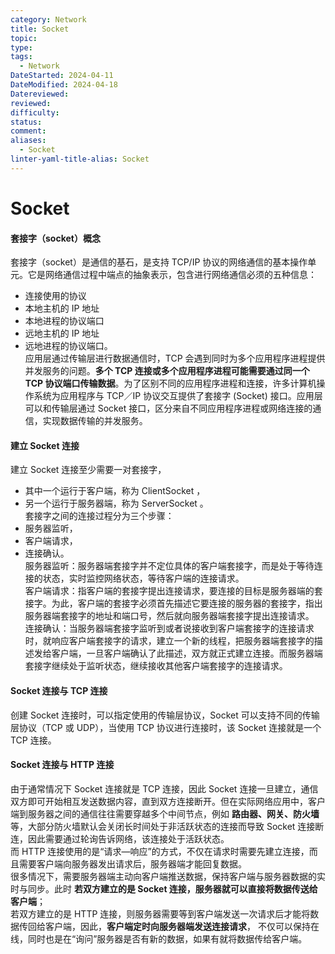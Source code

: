 ```yaml
---
category: Network
title: Socket
topic: 
type: 
tags:
  - Network
DateStarted: 2024-04-11
DateModified: 2024-04-18
Datereviewed: 
reviewed: 
difficulty: 
status: 
comment: 
aliases:
  - Socket
linter-yaml-title-alias: Socket
---
```


# Socket

#### 套接字（socket）概念

套接字（socket）是通信的基石，是支持 TCP/IP 协议的网络通信的基本操作单元。它是网络通信过程中端点的抽象表示，包含进行网络通信必须的五种信息：

- 连接使用的协议
- 本地主机的 IP 地址
- 本地进程的协议端口
- 远地主机的 IP 地址
- 远地进程的协议端口。  
  应用层通过传输层进行数据通信时，TCP 会遇到同时为多个应用程序进程提供并发服务的问题。**多个 TCP 连接或多个应用程序进程可能需要通过同一个 TCP 协议端口传输数据**。为了区别不同的应用程序进程和连接，许多计算机操作系统为应用程序与 TCP／IP 协议交互提供了套接字 (Socket) 接口。应用层可以和传输层通过 Socket 接口，区分来自不同应用程序进程或网络连接的通信，实现数据传输的并发服务。

#### 建立 Socket 连接

建立 Socket 连接至少需要一对套接字，

- 其中一个运行于客户端，称为 ClientSocket ，
- 另一个运行于服务器端，称为 ServerSocket 。  
  套接字之间的连接过程分为三个步骤：
- 服务器监听，
- 客户端请求，
- 连接确认。  
  服务器监听：服务器端套接字并不定位具体的客户端套接字，而是处于等待连接的状态，实时监控网络状态，等待客户端的连接请求。  
  客户端请求：指客户端的套接字提出连接请求，要连接的目标是服务器端的套接字。为此，客户端的套接字必须首先描述它要连接的服务器的套接字，指出服务器端套接字的地址和端口号，然后就向服务器端套接字提出连接请求。  
  连接确认：当服务器端套接字监听到或者说接收到客户端套接字的连接请求时，就响应客户端套接字的请求，建立一个新的线程，把服务器端套接字的描述发给客户端，一旦客户端确认了此描述，双方就正式建立连接。而服务器端套接字继续处于监听状态，继续接收其他客户端套接字的连接请求。

#### Socket 连接与 TCP 连接

创建 Socket 连接时，可以指定使用的传输层协议，Socket 可以支持不同的传输层协议（TCP 或 UDP），当使用 TCP 协议进行连接时，该 Socket 连接就是一个 TCP 连接。

#### Socket 连接与 HTTP 连接

由于通常情况下 Socket 连接就是 TCP 连接，因此 Socket 连接一旦建立，通信双方即可开始相互发送数据内容，直到双方连接断开。但在实际网络应用中，客户端到服务器之间的通信往往需要穿越多个中间节点，例如 **路由器、网关、防火墙** 等，大部分防火墙默认会关闭长时间处于非活跃状态的连接而导致 Socket 连接断连，因此需要通过轮询告诉网络，该连接处于活跃状态。  
而 HTTP 连接使用的是“请求—响应”的方式，不仅在请求时需要先建立连接，而且需要客户端向服务器发出请求后，服务器端才能回复数据。  
很多情况下，需要服务器端主动向客户端推送数据，保持客户端与服务器数据的实时与同步。此时 **若双方建立的是 Socket 连接，服务器就可以直接将数据传送给客户端**；  
若双方建立的是 HTTP 连接，则服务器需要等到客户端发送一次请求后才能将数据传回给客户端，因此，**客户端定时向服务器端发送连接请求**， 不仅可以保持在线，同时也是在“询问”服务器是否有新的数据，如果有就将数据传给客户端。
